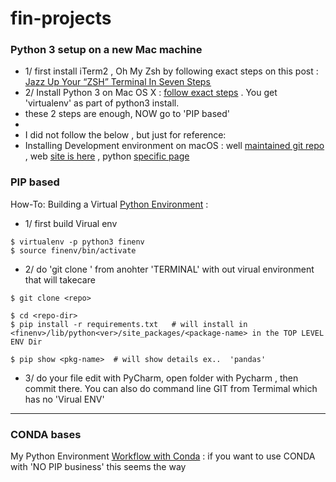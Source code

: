 # fin-projects


### Python 3 setup on a new Mac machine
- 1/ first install iTerm2 , Oh My Zsh by following exact steps on this post : [Jazz Up Your “ZSH” Terminal In Seven Steps  ](https://medium.freecodecamp.org/jazz-up-your-zsh-terminal-in-seven-steps-a-visual-guide-e81a8fd59a38)
- 2/ Install Python 3 on Mac OS X : [follow exact steps](https://wsvincent.com/install-python3-mac/) . You get 'virtualenv' as part of python3 install.
- these 2 steps are enough, NOW go to  'PIP based'
- 
- I did not follow the below , but just for reference:
- Installing Development environment on macOS : well [maintained git repo](https://github.com/sb2nov/mac-setup) ,  web [site is here](https://sourabhbajaj.com/mac-setup/) , python [specific page](https://sourabhbajaj.com/mac-setup/Python/)

### PIP based

How-To: Building a Virtual [Python Environment](https://developer.akamai.com/blog/2017/06/21/how-building-virtual-python-environment) : 
- 1/ first build Virual env 

```
$ virtualenv -p python3 finenv
$ source finenv/bin/activate

```

- 2/ do 'git clone <repo>'  from anohter 'TERMINAL' with out virual environment that will takecare

```
$ git clone <repo>

$ cd <repo-dir>
$ pip install -r requirements.txt   # will install in <finenv>/lib/python<ver>/site_packages/<package-name> in the TOP LEVEL ENV Dir

$ pip show <pkg-name>  # will show details ex..  'pandas' 
```

- 3/ do your file edit with PyCharm, open <gitrepo-dir> folder with Pycharm , then commit there. You can also do command line GIT from Termimal which has no 'Virual ENV'
------------------------------------------
### CONDA bases

My Python Environment [Workflow with Conda](https://tdhopper.com/blog/my-python-environment-workflow-with-conda/) : if you want to use CONDA with 'NO PIP business' this seems the way
    
